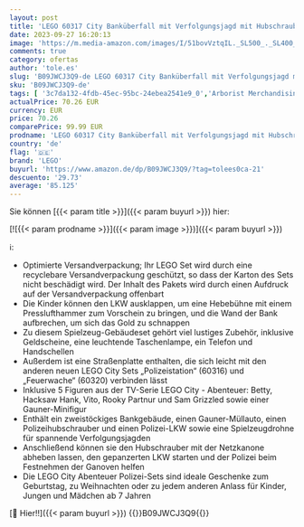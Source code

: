 ```yaml
---
layout: post
title: 'LEGO 60317 City Banküberfall mit Verfolgungsjagd mit Hubschrauber  Drohne und 2 LKWs  Polizei-Set  Weihnachtsgeschenkidee für Jungen und Mädchen ab 7 Jahren'
date: 2023-09-27 16:20:13
image: 'https://m.media-amazon.com/images/I/51bovVztqIL._SL500_._SL400_.jpg'
comments: true
category: ofertas
author: 'tole.es'
slug: 'B09JWCJ3Q9-de LEGO 60317 City Banküberfall mit Verfolgungsjagd mit...'
sku: 'B09JWCJ3Q9-de'
tags: [ '3c7da132-4fdb-45ec-95bc-24ebea2541e9_0','Arborist Merchandising Root','Bauspielzeug & Konstruktionsspielzeug','Bauspielzeugsets','Custom Stores','LEGO','Lego City','Self Service','Spielzeug','lego','🇩🇪', ]
actualPrice: 70.26 EUR
currency: EUR
price: 70.26
comparePrice: 99.99 EUR
prodname: 'LEGO 60317 City Banküberfall mit Verfolgungsjagd mit Hubschrauber  Drohne und 2 LKWs  Polizei-Set  Weihnachtsgeschenkidee für Jungen und Mädchen ab 7 Jahren'
country: 'de'
flag: '🇩🇪'
brand: 'LEGO'
buyurl: 'https://www.amazon.de/dp/B09JWCJ3Q9/?tag=tolees0ca-21'
descuento: '29.73'
average: '85.125'
---
```


Sie können [{{< param title >}}]({{< param buyurl >}}) hier:

[![{{< param prodname >}}]({{< param image >}})]({{< param buyurl >}})

ℹ️:

- Optimierte Versandverpackung; Ihr LEGO Set wird durch eine recyclebare Versandverpackung geschützt, so dass der Karton des Sets nicht beschädigt wird. Der Inhalt des Pakets wird durch einen Aufdruck auf der Versandverpackung offenbart
- Die Kinder können den LKW ausklappen, um eine Hebebühne mit einem Presslufthammer zum Vorschein zu bringen, und die Wand der Bank aufbrechen, um sich das Gold zu schnappen
- Zu diesem Spielzeug-Gebäudeset gehört viel lustiges Zubehör, inklusive Geldscheine, eine leuchtende Taschenlampe, ein Telefon und Handschellen
- Außerdem ist eine Straßenplatte enthalten, die sich leicht mit den anderen neuen LEGO City Sets „Polizeistation“ (60316) und „Feuerwache“ (60320) verbinden lässt
- Inklusive 5 Figuren aus der TV-Serie LEGO City - Abenteuer: Betty, Hacksaw Hank, Vito, Rooky Partnur und Sam Grizzled sowie einer Gauner-Minifigur
- Enthält ein zweistöckiges Bankgebäude, einen Gauner-Müllauto, einen Polizeihubschrauber und einen Polizei-LKW sowie eine Spielzeugdrohne für spannende Verfolgungsjagden
- Anschließend können sie den Hubschrauber mit der Netzkanone abheben lassen, den gepanzerten LKW starten und der Polizei beim Festnehmen der Ganoven helfen
- Die LEGO City Abenteuer Polizei-Sets sind ideale Geschenke zum Geburtstag, zu Weihnachten oder zu jedem anderen Anlass für Kinder, Jungen und Mädchen ab 7 Jahren

[🛒 Hier!!]({{< param buyurl >}})
{{<world>}}B09JWCJ3Q9{{</world>}}
